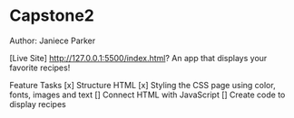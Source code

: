 # Capstone2
Author: Janiece Parker

[Live Site] http://127.0.0.1:5500/index.html?
An app that displays your favorite recipes!

Feature Tasks
[x] Structure HTML
[x] Styling the CSS page using color, fonts, images and text
[] Connect HTML with JavaScript
[] Create code to display recipes
